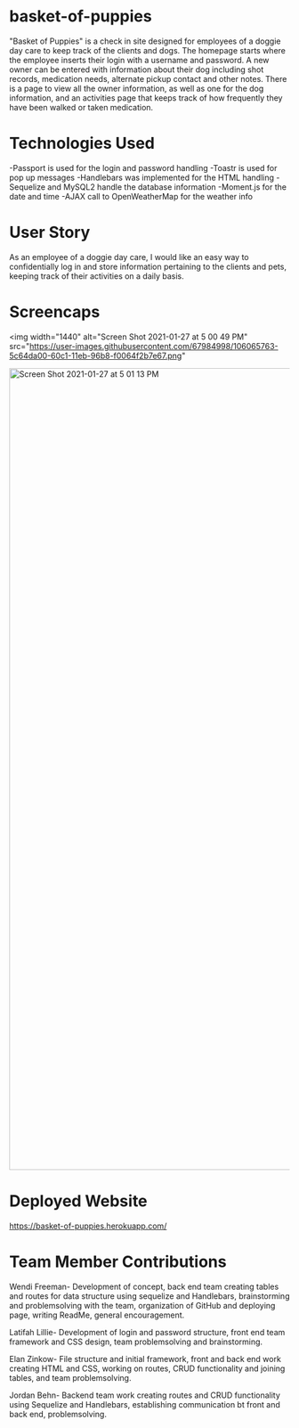 # basket-of-puppies
"Basket of Puppies" is a check in site designed for employees of a doggie day care to keep track of the clients and dogs. The homepage starts where the employee inserts their login with a username and password.
A new owner can be entered with information about their dog including shot records, medication needs, alternate pickup contact and other notes. 
There is a page to view all the owner information, as well as one for the dog information, and an activities page that keeps track of how frequently they have been walked or taken medication. 

# Technologies Used
-Passport is used for the login and password handling
-Toastr is used for pop up messages
-Handlebars was implemented for the HTML handling
-Sequelize and MySQL2 handle the database information
-Moment.js for the date and time
-AJAX call to OpenWeatherMap for the weather info

# User Story
As an employee of a doggie day care, I would like an easy way to confidentially log in and store information pertaining to the clients and pets, keeping track of their activities on a daily basis.

# Screencaps

<img width="1440" alt="Screen Shot 2021-01-27 at 5 00 49 PM" src="https://user-images.githubusercontent.com/67984998/106065763-5c64da00-60c1-11eb-96b8-f0064f2b7e67.png"

<img width="1440" alt="Screen Shot 2021-01-27 at 5 01 13 PM" src="https://user-images.githubusercontent.com/67984998/106065775-5ff86100-60c1-11eb-9997-a08de78d6e3b.png">

# Deployed Website
https://basket-of-puppies.herokuapp.com/

# Team Member Contributions

Wendi Freeman-
Development of concept, back end team creating tables and routes for data structure using sequelize and Handlebars, brainstorming and problemsolving with the team, organization of GitHub and deploying page, writing ReadMe, general encouragement.

Latifah Lillie-
Development of login and password structure, front end team framework and CSS design, team problemsolving and brainstorming.

Elan Zinkow-
File structure and initial framework, front and back end work creating HTML and CSS, working on routes, CRUD functionality and joining tables, and team problemsolving.

Jordan Behn-
Backend team work creating routes and CRUD functionality using Sequelize and Handlebars, establishing communication bt front and back end, problemsolving.
